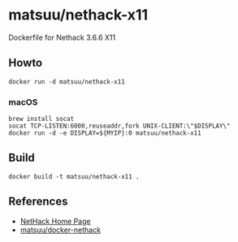matsuu/nethack-x11
==================

Dockerfile for Nethack 3.6.6 X11

## Howto

    docker run -d matsuu/nethack-x11

### macOS

    brew install socat
    socat TCP-LISTEN:6000,reuseaddr,fork UNIX-CLIENT:\"$DISPLAY\"
    docker run -d -e DISPLAY=${MYIP}:0 matsuu/nethack-x11

## Build

    docker build -t matsuu/nethack-x11 .

## References

- [NetHack Home Page](http://www.nethack.org/)
- [matsuu/docker-nethack](https://github.com/matsuu/docker-nethack)

